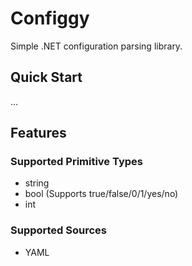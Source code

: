 # Configgy

Simple .NET configuration parsing library.

## Quick Start
...

## Features
### Supported Primitive Types
- string
- bool (Supports true/false/0/1/yes/no)
- int
### Supported Sources
- YAML